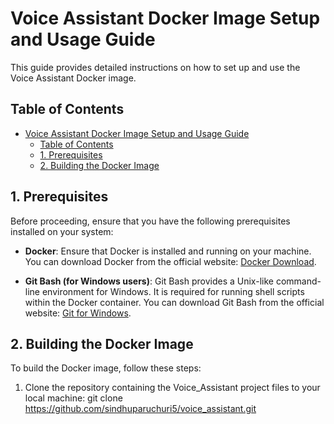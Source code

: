 # Voice Assistant Docker Image Setup and Usage Guide

This guide provides detailed instructions on how to set up and use the Voice Assistant Docker image.

## Table of Contents
- [Voice Assistant Docker Image Setup and Usage Guide](#voice-assistant-docker-image-setup-and-usage-guide)
  - [Table of Contents](#table-of-contents)
  - [1. Prerequisites ](#1-prerequisites-)
  - [2. Building the Docker Image ](#2-building-the-docker-image-)

## 1. Prerequisites <a name="prerequisites"></a>
Before proceeding, ensure that you have the following prerequisites installed on your system:

- **Docker**: Ensure that Docker is installed and running on your machine. You can download Docker from the official website: [Docker Download](https://www.docker.com/products/docker-desktop/).

- **Git Bash (for Windows users)**: Git Bash provides a Unix-like command-line environment for Windows. It is required for running shell scripts within the Docker container. You can download Git Bash from the official website: [Git for Windows](https://git-scm.com/download/win).

## 2. Building the Docker Image <a name="building-the-docker-image"></a>
To build the Docker image, follow these steps:

1. Clone the repository containing the Voice_Assistant project files to your local machine:
git clone https://github.com/sindhuparuchuri5/voice_assistant.git


